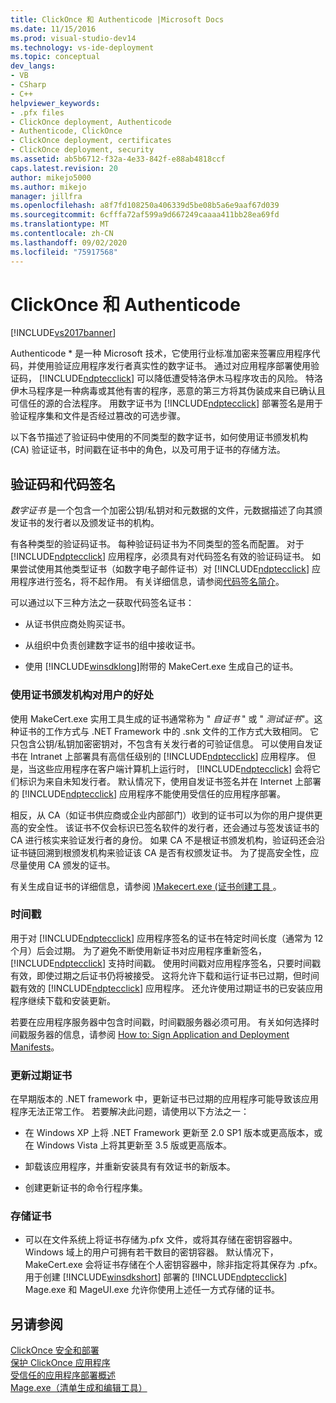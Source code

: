 ```yaml
---
title: ClickOnce 和 Authenticode |Microsoft Docs
ms.date: 11/15/2016
ms.prod: visual-studio-dev14
ms.technology: vs-ide-deployment
ms.topic: conceptual
dev_langs:
- VB
- CSharp
- C++
helpviewer_keywords:
- .pfx files
- ClickOnce deployment, Authenticode
- Authenticode, ClickOnce
- ClickOnce deployment, certificates
- ClickOnce deployment, security
ms.assetid: ab5b6712-f32a-4e33-842f-e88ab4818ccf
caps.latest.revision: 20
author: mikejo5000
ms.author: mikejo
manager: jillfra
ms.openlocfilehash: a8f7fd108250a406339d5be08b5a6e9aaf67d039
ms.sourcegitcommit: 6cfffa72af599a9d667249caaaa411bb28ea69fd
ms.translationtype: MT
ms.contentlocale: zh-CN
ms.lasthandoff: 09/02/2020
ms.locfileid: "75917568"
---
```

# <a name="clickonce-and-authenticode"></a>ClickOnce 和 Authenticode
[!INCLUDE[vs2017banner](../includes/vs2017banner.md)]

Authenticode * 是一种 Microsoft 技术，它使用行业标准加密来签署应用程序代码，并使用验证应用程序发行者真实性的数字证书。 通过对应用程序部署使用验证码， [!INCLUDE[ndptecclick](../includes/ndptecclick-md.md)] 可以降低遭受特洛伊木马程序攻击的风险。 特洛伊木马程序是一种病毒或其他有害的程序，恶意的第三方将其伪装成来自已确认且可信任的源的合法程序。 用数字证书为 [!INCLUDE[ndptecclick](../includes/ndptecclick-md.md)] 部署签名是用于验证程序集和文件是否经过篡改的可选步骤。  
  
 以下各节描述了验证码中使用的不同类型的数字证书，如何使用证书颁发机构 (CA) 验证证书，时间戳在证书中的角色，以及可用于证书的存储方法。  
  
## <a name="authenticode-and-code-signing"></a>验证码和代码签名  
 *数字证书* 是一个包含一个加密公钥/私钥对和元数据的文件，元数据描述了向其颁发证书的发行者以及颁发证书的机构。  
  
 有各种类型的验证码证书。 每种验证码证书为不同类型的签名而配置。 对于 [!INCLUDE[ndptecclick](../includes/ndptecclick-md.md)] 应用程序，必须具有对代码签名有效的验证码证书。 如果尝试使用其他类型证书（如数字电子邮件证书）对 [!INCLUDE[ndptecclick](../includes/ndptecclick-md.md)] 应用程序进行签名，将不起作用。 有关详细信息，请参阅[代码签名简介](https://msdn.microsoft.com/library/ms537361.aspx)。  
  
 可以通过以下三种方法之一获取代码签名证书：  
  
- 从证书供应商处购买证书。  
  
- 从组织中负责创建数字证书的组中接收证书。  
  
- 使用 [!INCLUDE[winsdklong](../includes/winsdklong-md.md)]附带的 MakeCert.exe 生成自己的证书。  
  
### <a name="how-using-certificate-authorities-helps-users"></a>使用证书颁发机构对用户的好处  
 使用 MakeCert.exe 实用工具生成的证书通常称为 " *自证书* " 或 " *测试证书*"。这种证书的工作方式与 .NET Framework 中的 .snk 文件的工作方式大致相同。 它只包含公钥/私钥加密密钥对，不包含有关发行者的可验证信息。 可以使用自发证书在 Intranet 上部署具有高信任级别的 [!INCLUDE[ndptecclick](../includes/ndptecclick-md.md)] 应用程序。 但是，当这些应用程序在客户端计算机上运行时， [!INCLUDE[ndptecclick](../includes/ndptecclick-md.md)] 会将它们标识为来自未知发行者。 默认情况下，使用自发证书签名并在 Internet 上部署的 [!INCLUDE[ndptecclick](../includes/ndptecclick-md.md)] 应用程序不能使用受信任的应用程序部署。  
  
 相反，从 CA（如证书供应商或企业内部部门）收到的证书可以为你的用户提供更高的安全性。 该证书不仅会标识已签名软件的发行者，还会通过与签发该证书的 CA 进行核实来验证发行者的身份。 如果 CA 不是根证书颁发机构，验证码还会沿证书链回溯到根颁发机构来验证该 CA 是否有权颁发证书。 为了提高安全性，应尽量使用 CA 颁发的证书。  
  
 有关生成自证书的详细信息，请参阅 [)Makecert.exe (证书创建工具 ](https://msdn.microsoft.com/library/b0343f8e-9c41-4852-a85c-f8a0c408cf0d)。  
  
### <a name="timestamps"></a>时间戳  
 用于对 [!INCLUDE[ndptecclick](../includes/ndptecclick-md.md)] 应用程序签名的证书在特定时间长度（通常为 12 个月）后会过期。 为了避免不断使用新证书对应用程序重新签名， [!INCLUDE[ndptecclick](../includes/ndptecclick-md.md)] 支持时间戳。 使用时间戳对应用程序签名，只要时间戳有效，即使过期之后证书仍将被接受。 这将允许下载和运行证书已过期，但时间戳有效的 [!INCLUDE[ndptecclick](../includes/ndptecclick-md.md)] 应用程序。 还允许使用过期证书的已安装应用程序继续下载和安装更新。  
  
 若要在应用程序服务器中包含时间戳，时间戳服务器必须可用。 有关如何选择时间戳服务器的信息，请参阅 [How to: Sign Application and Deployment Manifests](../ide/how-to-sign-application-and-deployment-manifests.md)。  
  
### <a name="updating-expired-certificates"></a>更新过期证书  
 在早期版本的 .NET framework 中，更新证书已过期的应用程序可能导致该应用程序无法正常工作。 若要解决此问题，请使用以下方法之一：  
  
- 在 Windows XP 上将 .NET Framework 更新至 2.0 SP1 版本或更高版本，或在 Windows Vista 上将其更新至 3.5 版或更高版本。  
  
- 卸载该应用程序，并重新安装具有有效证书的新版本。  
  
- 创建更新证书的命令行程序集。  
  
### <a name="storing-certificates"></a>存储证书  
  
- 可以在文件系统上将证书存储为.pfx 文件，或将其存储在密钥容器中。 Windows 域上的用户可拥有若干数目的密钥容器。 默认情况下，MakeCert.exe 会将证书存储在个人密钥容器中，除非指定将其保存为 .pfx。 用于创建 [!INCLUDE[winsdkshort](../includes/winsdkshort-md.md)] 部署的 [!INCLUDE[ndptecclick](../includes/ndptecclick-md.md)] Mage.exe 和 MageUI.exe 允许你使用上述任一方式存储的证书。  
  
## <a name="see-also"></a>另请参阅  
 [ClickOnce 安全和部署](../deployment/clickonce-security-and-deployment.md)   
 [保护 ClickOnce 应用程序](../deployment/securing-clickonce-applications.md)   
 [受信任的应用程序部署概述](../deployment/trusted-application-deployment-overview.md)   
 [Mage.exe（清单生成和编辑工具）](https://msdn.microsoft.com/library/77dfe576-2962-407e-af13-82255df725a1)
